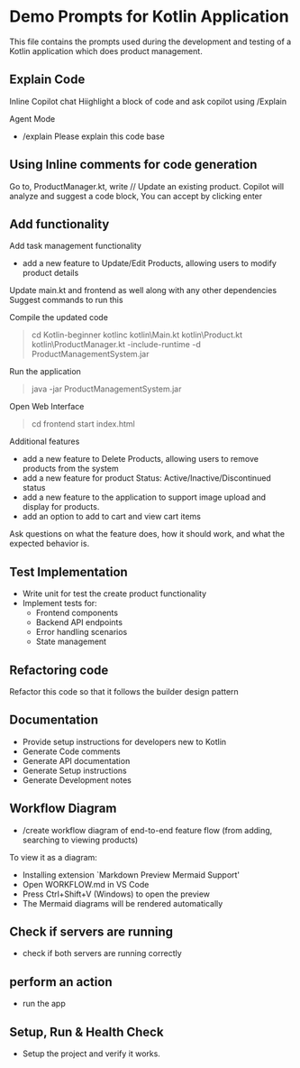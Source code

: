 # Demo Prompts for Kotlin Application
This file contains the prompts used during the development and testing of a Kotlin application which does product management.

## Explain Code
Inline Copilot chat
Hiighlight a block of code and ask copilot using /Explain

Agent Mode
- /explain Please explain this code base 

## Using Inline comments for code generation
Go to, ProductManager.kt, write // Update an existing product. 
Copilot will analyze and suggest a code block, You can accept by clicking enter 

## Add functionality
Add task management functionality 
- add a new feature to Update/Edit Products, allowing users to modify product details

Update main.kt and frontend as well along with any other dependencies
Suggest commands to run this

Compile the updated code
> cd Kotlin-beginner
> kotlinc kotlin\Main.kt kotlin\Product.kt kotlin\ProductManager.kt -include-runtime -d ProductManagementSystem.jar

Run the application
> java -jar ProductManagementSystem.jar

Open Web Interface
> cd frontend
> start index.html

Additional features
- add a new feature to Delete Products, allowing users to remove products from the system
- add a new feature for product Status: Active/Inactive/Discontinued status
- add a new feature to the application to support image upload and display for products.
- add an option to add to cart and view cart items

Ask questions on what the feature does, how it should work, and what the expected behavior is.

## Test Implementation

- Write unit for test the create product functionality
- Implement tests for:
    - Frontend components 
    - Backend API endpoints
    - Error handling scenarios
    - State management
 
## Refactoring code
Refactor this code so that it follows the builder design pattern

## Documentation

- Provide setup instructions for developers new to Kotlin
- Generate Code comments
- Generate API documentation
- Generate Setup instructions
- Generate Development notes

## Workflow Diagram

- /create workflow diagram of end-to-end feature flow (from adding, searching to viewing products)

To view it as a diagram:
- Installing extension `Markdown Preview Mermaid Support'
- Open WORKFLOW.md in VS Code
- Press Ctrl+Shift+V (Windows) to open the preview
- The Mermaid diagrams will be rendered automatically

## Check if servers are running
- check if both servers are running correctly

## perform an action
- run the app

## Setup, Run & Health Check

- Setup the project and verify it works.

